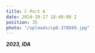 ```yaml
---
title: C Port 6
date: 2024-10-27 18:48:00 Z
position: 35
photo: "/uploads/cp6-370949.jpg"
---
```


***2023, IDA***